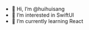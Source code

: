 - 👋 Hi, I’m @huihuisang
- 👀 I’m interested in SwiftUI
- 🌱 I’m currently learning React

<!---
huihuisang/huihuisang is a ✨ special ✨ repository because its `README.md` (this file) appears on your GitHub profile.
You can click the Preview link to take a look at your changes.
--->
